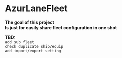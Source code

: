 ﻿# AzurLaneFleet #  
**The goal of this project**  
**Is just for easily share fleet configuration in one shot**  
  
**TBD:**  
`add sub fleet`  
`check duplicate ship/equip`  
`add import/export setting`  